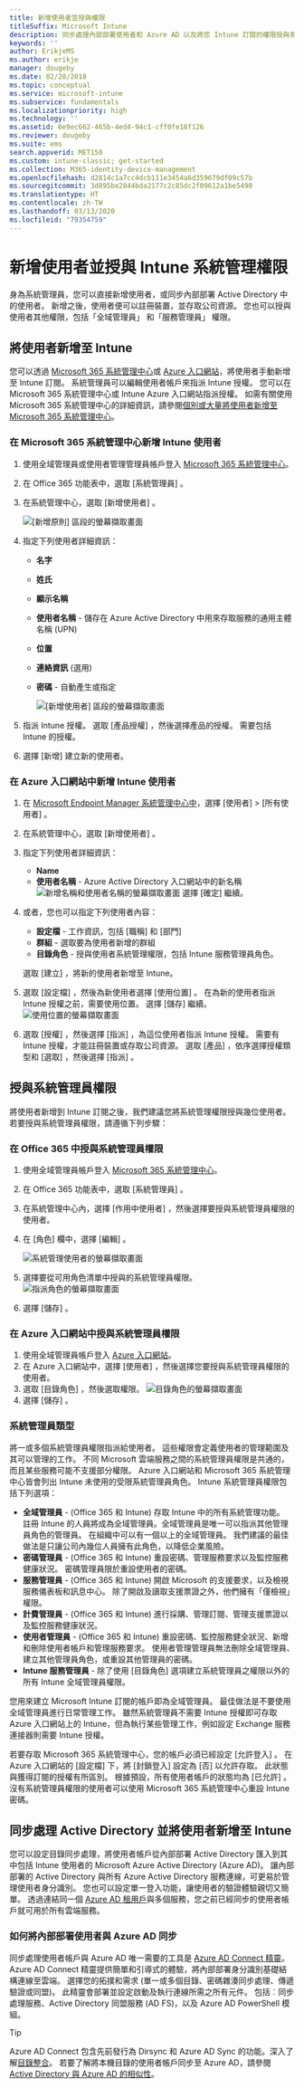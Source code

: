 ```yaml
---
title: 新增使用者並授與權限
titleSuffix: Microsoft Intune
description: 同步處理內部部署使用者和 Azure AD 以及將您 Intune 訂閱的權限授與系統管理員。
keywords: ''
author: ErikjeMS
ms.author: erikje
manager: dougeby
ms.date: 02/28/2018
ms.topic: conceptual
ms.service: microsoft-intune
ms.subservice: fundamentals
ms.localizationpriority: high
ms.technology: ''
ms.assetid: 6e9ec662-465b-4ed4-94c1-cff0fe18f126
ms.reviewer: dougeby
ms.suite: ems
search.appverid: MET150
ms.custom: intune-classic; get-started
ms.collection: M365-identity-device-management
ms.openlocfilehash: d2814c1a7cc4dcb111e3454a6d359679df09c57b
ms.sourcegitcommit: 3d895be2844bda2177c2c85dc2f09612a1be5490
ms.translationtype: HT
ms.contentlocale: zh-TW
ms.lasthandoff: 03/13/2020
ms.locfileid: "79354759"
---
```

# <a name="add-users-and-grant-administrative-permission-to-intune"></a>新增使用者並授與 Intune 系統管理權限

身為系統管理員，您可以直接新增使用者，或同步內部部署 Active Directory 中的使用者。 新增之後，使用者便可以註冊裝置，並存取公司資源。 您也可以授與使用者其他權限，包括「全域管理員」  和「服務管理員」  權限。

## <a name="add-users-to-intune"></a>將使用者新增至 Intune

您可以透過 [Microsoft 365 系統管理中心](https://admin.microsoft.com)或 [Azure 入口網站](https://portal.azure.com/#blade/Microsoft_Intune_DeviceSettings/ExtensionLandingBlade/overview)，將使用者手動新增至 Intune 訂閱。 系統管理員可以編輯使用者帳戶來指派 Intune 授權。 您可以在 Microsoft 365 系統管理中心或 Intune Azure 入口網站指派授權。 如需有關使用 Microsoft 365 系統管理中心的詳細資訊，請參閱[個別或大量將使用者新增至 Microsoft 365 系統管理中心](https://support.office.com/article/Add-users-individually-or-in-bulk-to-Office-365-Admin-Help-1970f7d6-03b5-442f-b385-5880b9c256ec)。

### <a name="add-intune-users-in-the-microsoft-365-admin-center"></a>在 Microsoft 365 系統管理中心新增 Intune 使用者

1. 使用全域管理員或使用者管理管理員帳戶登入 [Microsoft 365 系統管理中心](https://admin.microsoft.com)。
2. 在 Office 365 功能表中，選取 [系統管理員]  。
3. 在系統管理中心，選取 [新增使用者]  。

   ![[新增原則] 區段的螢幕擷取畫面](./media/users-add/office-add-user.png)

4. 指定下列使用者詳細資訊：
   - **名字**
   - **姓氏**
   - **顯示名稱**
   - **使用者名稱** - 儲存在 Azure Active Directory 中用來存取服務的通用主體名稱 (UPN)
   - **位置**
   - **連絡資訊** (選用)
   - **密碼** - 自動產生或指定

     ![[新增使用者] 區段的螢幕擷取畫面](./media/users-add/office-add-user-details.png)

5. 指派 Intune 授權。 選取 [產品授權]  ，然後選擇產品的授權。 需要包括 Intune 的授權。
6. 選擇 [新增]  建立新的使用者。

### <a name="add-intune-users-in-the-azure-portal"></a>在 Azure 入口網站中新增 Intune 使用者

1. 在 [Microsoft Endpoint Manager 系統管理中心中](https://go.microsoft.com/fwlink/?linkid=2109431)，選擇 [使用者]   > [所有使用者]  。
2. 在系統管理中心，選取 [新增使用者]  。
3. 指定下列使用者詳細資訊：
   - **Name**
   - **使用者名稱** - Azure Active Directory 入口網站中的新名稱 ![新增名稱和使用者名稱的螢幕擷取畫面](./media/users-add/intune-add-user-info.png) 選擇 [確定]  繼續。
4. 或者，您也可以指定下列使用者內容：
   - **設定檔** - 工作資訊，包括 [職稱]  和 [部門] 
   - **群組** - 選取要為使用者新增的群組
   - **目錄角色** - 授與使用者系統管理權限，包括 Intune 服務管理員角色。

   選取 [建立]  ，將新的使用者新增至 Intune。
5. 選取 [設定檔]  ，然後為新使用者選擇 [使用位置]  。 在為新的使用者指派 Intune 授權之前，需要使用位置。 選擇 [儲存]  繼續。
    ![使用位置的螢幕擷取畫面](./media/users-add/intune-add-user-loc.png)
6. 選取 [授權]  ，然後選擇 [指派]  ，為這位使用者指派 Intune 授權。 需要有 Intune 授權，才能註冊裝置或存取公司資源。 選取 [產品]  ，依序選擇授權類型和 [選取]  ，然後選擇 [指派]  。

## <a name="grant-admin-permissions"></a>授與系統管理員權限

將使用者新增到 Intune 訂閱之後，我們建議您將系統管理權限授與幾位使用者。  若要授與系統管理員權限，請遵循下列步驟：

### <a name="give-admin-permissions-in-office-365"></a>在 Office 365 中授與系統管理員權限

1. 使用全域管理員帳戶登入 [Microsoft 365 系統管理中心](https://admin.microsoft.com)。
2. 在 Office 365 功能表中，選取 [系統管理員]  。
3. 在系統管理中心內，選擇 [作用中使用者]  ，然後選擇要授與系統管理員權限的使用者。

4. 在 [角色]  欄中，選擇 [編輯]  。

    ![系統管理使用者的螢幕擷取畫面](./media/users-add/office-assign-roles-open.png)

5. 選擇要從可用角色清單中授與的系統管理員權限。
![指派角色的螢幕擷取畫面](./media/users-add/office-assign-roles.png)
6. 選擇 [儲存]  。

### <a name="give-admin-permissions-in-the-azure-portal"></a>在 Azure 入口網站中授與系統管理員權限

1. 使用全域管理員帳戶登入 [Azure 入口網站](https://portal.azure.com)。
2. 在 Azure 入口網站中，選擇 [使用者]  ，然後選擇您要授與系統管理員權限的使用者。
3. 選取 [目錄角色]  ，然後選取權限。
  ![目錄角色的螢幕擷取畫面](./media/users-add/add-intune-directory-role.png)
4. 選擇 [儲存]  。

### <a name="types-of-administrators"></a>系統管理員類型

將一或多個系統管理員權限指派給使用者。 這些權限會定義使用者的管理範圍及其可以管理的工作。 不同 Microsoft 雲端服務之間的系統管理員權限是共通的，而且某些服務可能不支援部分權限。 Azure 入口網站和 Microsoft 365 系統管理中心皆會列出 Intune 未使用的受限系統管理員角色。 Intune 系統管理員權限包括下列選項：

- **全域管理員** - (Office 365 和 Intune) 存取 Intune 中的所有系統管理功能。 註冊 Intune 的人員將成為全域管理員。全域管理員是唯一可以指派其他管理員角色的管理員。 在組織中可以有一個以上的全域管理員。 我們建議的最佳做法是只讓公司內幾位人員擁有此角色，以降低企業風險。
- **密碼管理員** - (Office 365 和 Intune) 重設密碼、管理服務要求以及監控服務健康狀況。 密碼管理員限於重設使用者的密碼。
- **服務管理員** - (Office 365 和 Intune) 開啟 Microsoft 的支援要求，以及檢視服務儀表板和訊息中心。 除了開啟及讀取支援票證之外，他們擁有「僅檢視」權限。
- **計費管理員** - (Office 365 和 Intune) 進行採購、管理訂閱、管理支援票證以及監控服務健康狀況。
- **使用者管理員** - (Office 365 和 Intune) 重設密碼、監控服務健全狀況、新增和刪除使用者帳戶和管理服務要求。 使用者管理管理員無法刪除全域管理員、建立其他管理員角色，或重設其他管理員的密碼。
- **Intune 服務管理員** - 除了使用 [目錄角色]  選項建立系統管理員之權限以外的所有 Intune 全域管理員權限。

您用來建立 Microsoft Intune 訂閱的帳戶即為全域管理員。 最佳做法是不要使用全域管理員進行日常管理工作。 雖然系統管理員不需要 Intune 授權即可存取 Azure 入口網站上的 Intune，但為執行某些管理工作，例如設定 Exchange 服務連接器則需要 Intune 授權。

若要存取 Microsoft 365 系統管理中心，您的帳戶必須已經設定 [允許登入]  。 在 Azure 入口網站的 [設定檔]  下，將 [封鎖登入]  設定為 [否]  以允許存取。 此狀態與獲得訂閱的授權有所區別。 根據預設，所有使用者帳戶的狀態均為 [已允許]  。 沒有系統管理員權限的使用者可以使用 Microsoft 365 系統管理中心重設 Intune 密碼。

## <a name="sync-active-directory-and-add-users-to-intune"></a>同步處理 Active Directory 並將使用者新增至 Intune

您可以設定目錄同步處理，將使用者帳戶從內部部署 Active Directory 匯入到其中包括 Intune 使用者的 Microsoft Azure Active Directory (Azure AD)。 讓內部部署的 Active Directory 與所有 Azure Active Directory 服務連線，可更易於管理使用者身分識別。 您也可以設定單一登入功能，讓使用者的驗證體驗親切又簡單。 透過連結同一個 [Azure AD 租用戶](https://azure.microsoft.com/documentation/articles/active-directory-aadconnect/)與多個服務，您之前已經同步的使用者帳戶就可用於所有雲端服務。

### <a name="how-to-sync-on-premises-users-with-azure-ad"></a>如何將內部部署使用者與 Azure AD 同步

同步處理使用者帳戶與 Azure AD 唯一需要的工具是 [Azure AD Connect 精靈](https://www.microsoft.com/download/details.aspx?id=47594)。 Azure AD Connect 精靈提供簡單和引導式的體驗，將內部部署身分識別基礎結構連線至雲端。 選擇您的拓撲和需求 (單一或多個目錄、密碼雜湊同步處理、傳遞驗證或同盟)。 此精靈會部署並設定啟動及執行連線所需之所有元件。 包括︰同步處理服務、Active Directory 同盟服務 (AD FS)，以及 Azure AD PowerShell 模組。

> [!TIP]
> Azure AD Connect 包含先前發行為 Dirsync 和 Azure AD Sync 的功能。深入了解[目錄整合](https://technet.microsoft.com/library/jj573653.aspx)。 若要了解將本機目錄的使用者帳戶同步至 Azure AD，請參閱 [Active Directory 與 Azure AD 的相似性](https://technet.microsoft.com/library/dn518177.aspx)。
